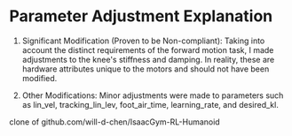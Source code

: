 # Parameter Adjustment Explanation #
1. Significant Modification (Proven to be Non-compliant): Taking into account the distinct requirements of the forward motion task, I made adjustments to the knee's stiffness and damping. In reality, these are hardware attributes unique to the motors and should not have been modified.

2. Other Modifications: Minor adjustments were made to parameters such as lin_vel, tracking_lin_lev, foot_air_time, learning_rate, and desired_kl.

clone of github.com/will-d-chen/IsaacGym-RL-Humanoid

